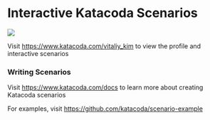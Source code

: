 # Interactive Katacoda Scenarios

[![](http://shields.katacoda.com/katacoda/vitaliy_kim/count.svg)](https://www.katacoda.com/vitaliy_kim "Get your profile on Katacoda.com")

Visit https://www.katacoda.com/vitaliy_kim to view the profile and interactive scenarios

### Writing Scenarios
Visit https://www.katacoda.com/docs to learn more about creating Katacoda scenarios

For examples, visit https://github.com/katacoda/scenario-example
